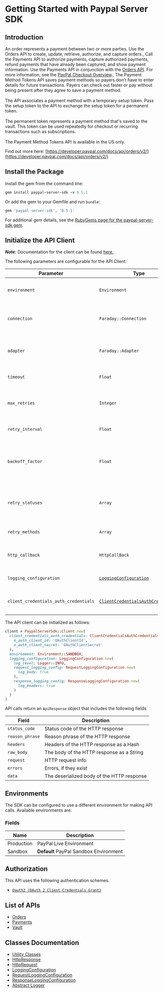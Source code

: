 
# Getting Started with Paypal Server SDK

## Introduction

An order represents a payment between two or more parties. Use the Orders API to create, update, retrieve, authorize, and capture orders., Call the Payments API to authorize payments, capture authorized payments, refund payments that have already been captured, and show payment information. Use the Payments API in conjunction with the <a href="/docs/api/orders/v2/">Orders API</a>. For more information, see the <a href="/docs/checkout/">PayPal Checkout Overview</a>., The Payment Method Tokens API saves payment methods so payers don't have to enter details for future transactions. Payers can check out faster or pay without being present after they agree to save a payment method.<br><br>The API associates a payment method with a temporary setup token. Pass the setup token to the API to exchange the setup token for a permanent token.<br><br>The permanent token represents a payment method that's saved to the vault. This token can be used repeatedly for checkout or recurring transactions such as subscriptions.<br><br>The Payment Method Tokens API is available in the US only.

Find out more here: [https://developer.paypal.com/docs/api/orders/v2/](https://developer.paypal.com/docs/api/orders/v2/)

## Install the Package

Install the gem from the command line:

```ruby
gem install paypal-server-sdk -v 0.5.1
```

Or add the gem to your Gemfile and run `bundle`:

```ruby
gem 'paypal-server-sdk', '0.5.1'
```

For additional gem details, see the [RubyGems page for the paypal-server-sdk gem](https://rubygems.org/gems/paypal-server-sdk/versions/0.5.1).

## Initialize the API Client

**_Note:_** Documentation for the client can be found [here.](https://www.github.com/paypal/PayPal-Ruby-Server-SDK/tree/0.5.1/doc/client.md)

The following parameters are configurable for the API Client:

| Parameter | Type | Description |
|  --- | --- | --- |
| `environment` | `Environment` | The API environment. <br> **Default: `Environment.SANDBOX`** |
| `connection` | `Faraday::Connection` | The Faraday connection object passed by the SDK user for making requests |
| `adapter` | `Faraday::Adapter` | The Faraday adapter object passed by the SDK user for performing http requests |
| `timeout` | `Float` | The value to use for connection timeout. <br> **Default: 60** |
| `max_retries` | `Integer` | The number of times to retry an endpoint call if it fails. <br> **Default: 0** |
| `retry_interval` | `Float` | Pause in seconds between retries. <br> **Default: 1** |
| `backoff_factor` | `Float` | The amount to multiply each successive retry's interval amount by in order to provide backoff. <br> **Default: 2** |
| `retry_statuses` | `Array` | A list of HTTP statuses to retry. <br> **Default: [408, 413, 429, 500, 502, 503, 504, 521, 522, 524]** |
| `retry_methods` | `Array` | A list of HTTP methods to retry. <br> **Default: %i[get put]** |
| `http_callback` | `HttpCallBack` | The Http CallBack allows defining callables for pre and post API calls. |
| `logging_configuration` | [`LoggingConfiguration`](https://www.github.com/paypal/PayPal-Ruby-Server-SDK/tree/0.5.1/doc/logging-configuration.md) | The SDK logging configuration for API calls |
| `client_credentials_auth_credentials` | [`ClientCredentialsAuthCredentials`](https://www.github.com/paypal/PayPal-Ruby-Server-SDK/tree/0.5.1/doc/auth/oauth-2-client-credentials-grant.md) | The credential object for OAuth 2 Client Credentials Grant |

The API client can be initialized as follows:

```ruby
client = PaypalServerSdk::Client.new(
  client_credentials_auth_credentials: ClientCredentialsAuthCredentials.new(
    o_auth_client_id: 'OAuthClientId',
    o_auth_client_secret: 'OAuthClientSecret'
  ),
  environment: Environment::SANDBOX,
  logging_configuration: LoggingConfiguration.new(
    log_level: Logger::INFO,
    request_logging_config: RequestLoggingConfiguration.new(
      log_body: true
    ),
    response_logging_config: ResponseLoggingConfiguration.new(
      log_headers: true
    )
  )
)
```

API calls return an `ApiResponse` object that includes the following fields:

| Field | Description |
|  --- | --- |
| `status_code` | Status code of the HTTP response |
| `reason_phrase` | Reason phrase of the HTTP response |
| `headers` | Headers of the HTTP response as a Hash |
| `raw_body` | The body of the HTTP response as a String |
| `request` | HTTP request info |
| `errors` | Errors, if they exist |
| `data` | The deserialized body of the HTTP response |

## Environments

The SDK can be configured to use a different environment for making API calls. Available environments are:

### Fields

| Name | Description |
|  --- | --- |
| Production | PayPal Live Environment |
| Sandbox | **Default** PayPal Sandbox Environment |

## Authorization

This API uses the following authentication schemes.

* [`Oauth2 (OAuth 2 Client Credentials Grant)`](https://www.github.com/paypal/PayPal-Ruby-Server-SDK/tree/0.5.1/doc/auth/oauth-2-client-credentials-grant.md)

## List of APIs

* [Orders](https://www.github.com/paypal/PayPal-Ruby-Server-SDK/tree/0.5.1/doc/controllers/orders.md)
* [Payments](https://www.github.com/paypal/PayPal-Ruby-Server-SDK/tree/0.5.1/doc/controllers/payments.md)
* [Vault](https://www.github.com/paypal/PayPal-Ruby-Server-SDK/tree/0.5.1/doc/controllers/vault.md)

## Classes Documentation

* [Utility Classes](https://www.github.com/paypal/PayPal-Ruby-Server-SDK/tree/0.5.1/doc/utility-classes.md)
* [HttpResponse](https://www.github.com/paypal/PayPal-Ruby-Server-SDK/tree/0.5.1/doc/http-response.md)
* [HttpRequest](https://www.github.com/paypal/PayPal-Ruby-Server-SDK/tree/0.5.1/doc/http-request.md)
* [LoggingConfiguration](https://www.github.com/paypal/PayPal-Ruby-Server-SDK/tree/0.5.1/doc/logging-configuration.md)
* [RequestLoggingConfiguration](https://www.github.com/paypal/PayPal-Ruby-Server-SDK/tree/0.5.1/doc/request-logging-configuration.md)
* [ResponseLoggingConfiguration](https://www.github.com/paypal/PayPal-Ruby-Server-SDK/tree/0.5.1/doc/response-logging-configuration.md)
* [Abstract Logger](https://www.github.com/paypal/PayPal-Ruby-Server-SDK/tree/0.5.1/doc/abstract-logger.md)

